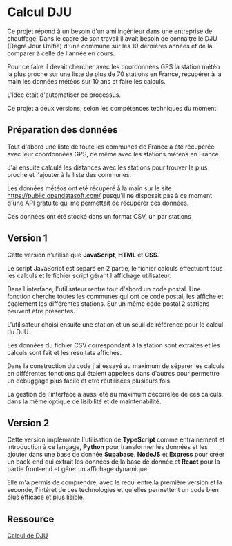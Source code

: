 
# Calcul DJU

Ce projet répond à un besoin d'un ami ingénieur dans une entreprise de chauffage.
Dans le cadre de son travail il avait besoin de connaitre le DJU (Degré Jour Unifié) d'une commune sur les 10 dernières années et de la comparer à celle de l'année en cours.

Pour ce faire il devait chercher avec les coordonnées GPS la station météo la plus proche sur une liste de plus de 70 stations en France, récupérer à la main les données météos sur 10 ans et faire les calculs.

L'idée était d'automatiser ce processus.

Ce projet a deux versions, selon les compétences techniques du moment.




## Préparation des données

Tout d'abord une liste de toute les communes de France a été récupérée avec leur coordonnées GPS, de même avec les stations météos en France.

J'ai ensuite calculé les distances avec les stations pour trouver la plus proche et l'ajouter à la liste des communes.

Les données météos ont été récupéré à la main sur le site https://public.opendatasoft.com/ pusqu'il ne disposait pas à ce moment d'une API gratuite qui me permettait de récupérer ces données.

Ces données ont été stocké dans un format CSV, un par stations



## Version 1

Cette version n'utilise que **JavaScript**, **HTML** et **CSS**.

Le script JavaScript est séparé en 2 partie, le fichier calculs effectuant tous les calculs et le fichier script gérant l'affichage utilisateur.

Dans l'interface, l'utilisateur rentre tout d'abord un code postal. Une fonction cherche toutes les communes qui ont ce code postal, les affiche et également les différentes stations.
Sur un même code postal 2 stations peuvent être présentes.

L'utilisateur choisi ensuite une station et un seuil de référence pour le calcul du DJU.

Les données du fichier CSV correspondant à la station sont extraites et les calculs sont fait et les résultats affichés.

Dans la construction du code j'ai essayé au maximum de séparer les calculs en différentes fonctions qui étaient appelées dans d'autres pour permettre un debuggage plus facile et être réutilisées plusieurs fois.

La gestion de l'interface a aussi été au maximum décorrelée de ces calculs, dans la même optique de lisibilité et de maintenabilité.

## Version 2

Cette version implémante l'utilisation de **TypeScript** comme entrainement et introduction à ce langage, **Python** pour transformer les données et les ajouter dans une base de donnée **Supabase**. **NodeJS** et **Express** pour créer un back-end qui extrait les données de la base de donnée et **React** pour la partie front-end et gérer un affichage dynamique.

Elle m'a permis de comprendre, avec le recul entre la première version et la seconde, l'intéret de ces technologies et qu'elles permettent un code bien plus efficace et plus lisible.
## Ressource

[Calcul de DJU](https://opera-energie.com/dju/)


